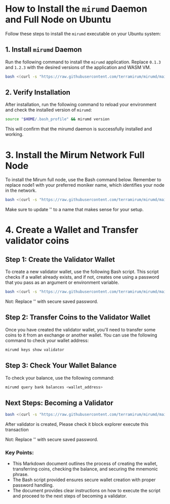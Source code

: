 # How to Install the `mirumd` Daemon and Full Node on Ubuntu

Follow these steps to install the `mirumd` executable on your Ubuntu system:

## 1. Install `mirumd` Daemon

Run the following command to install the `mirumd` application. Replace `0.1.3` and `1.2.3` with the desired versions of the application and WASM VM.

```bash
bash <(curl -s "https://raw.githubusercontent.com/terramirum/mirumd/main/scripts/install_mirumd.sh") 0.1.3 1.2.3
```
## 2. Verify Installation

After installation, run the following command to reload your environment and check the installed version of `mirumd`:

```bash
source "$HOME/.bash_profile" && mirumd version
```

This will confirm that the mirumd daemon is successfully installed and working.

# 3. Install the Mirum Network Full Node

To install the Mirum full node, use the Bash command below. Remember to replace node1 with your preferred moniker name, which identifies your node in the network.

```bash
bash <(curl -s "https://raw.githubusercontent.com/terramirum/mirumd/main/scripts/install_full_node_mainnet.sh") <moniker>
```

Make sure to update '<moniker>' to a name that makes sense for your setup.

# 4. Create a Wallet and Transfer validator coins

## Step 1: Create the Validator Wallet

To create a new validator wallet, use the following Bash script. This script checks if a wallet already exists, and if not, creates one using a password that you pass as an argument or environment variable.


```bash
bash <(curl -s "https://raw.githubusercontent.com/terramirum/mirumd/main/scripts/create_wallet.sh") <password>
```

Not: Replace '<password>' with secure saved password.

## Step 2: Transfer Coins to the Validator Wallet
Once you have created the validator wallet, you'll need to transfer some coins to it from an exchange or another wallet. You can use the following command to check your wallet address:
```bash
mirumd keys show validator
```

## Step 3: Check Your Wallet Balance
To check your balance, use the following command:

```bash
mirumd query bank balances <wallet_address>
```

## Next Steps: Becoming a Validator

```bash
bash <(curl -s "https://raw.githubusercontent.com/terramirum/mirumd/main/scripts/create_validator.sh") <moniker>
```
After validator is created, Please check it block explorer execute this transaction

Not: Replace '<moniker>' with secure saved password.

### Key Points:
- This Markdown document outlines the process of creating the wallet, transferring coins, checking the balance, and securing the mnemonic phrase.
- The Bash script provided ensures secure wallet creation with proper password handling.
- The document provides clear instructions on how to execute the script and proceed to the next steps of becoming a validator.
